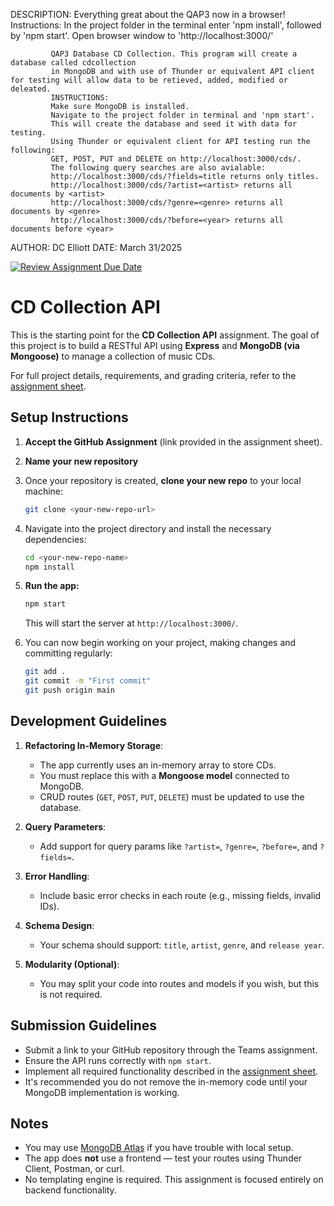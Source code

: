 
DESCRIPTION: Everything great about the QAP3 now in a browser!
             Instructions: 
             In the project folder in the terminal enter 'npm install', followed by 'npm start'.
             Open browser window to 'http://localhost:3000/'

             QAP3 Database CD Collection. This program will create a database called cdcollection
             in MongoDB and with use of Thunder or equivalent API client for testing will allow data to be retieved, added, modified or deleated. 
             INSTRUCTIONS: 
             Make sure MongoDB is installed.
             Navigate to the project folder in terminal and 'npm start'.
             This will create the database and seed it with data for testing.
             Using Thunder or equivalent client for API testing run the following:
             GET, POST, PUT and DELETE on http://localhost:3000/cds/. 
             The following query searches are also avialable: 
             http://localhost:3000/cds/?fields=title returns only titles.
             http://localhost:3000/cds/?artist=<artist> returns all documents by <artist>
             http://localhost:3000/cds/?genre=<genre> returns all documents by <genre>
             http://localhost:3000/cds/?before=<year> returns all documents before <year>


AUTHOR: DC Elliott
DATE: March 31/2025



[![Review Assignment Due Date](https://classroom.github.com/assets/deadline-readme-button-22041afd0340ce965d47ae6ef1cefeee28c7c493a6346c4f15d667ab976d596c.svg)](https://classroom.github.com/a/2hKZBdAv)
# CD Collection API

This is the starting point for the **CD Collection API** assignment. The goal of this project is to build a RESTful API using **Express** and **MongoDB (via Mongoose)** to manage a collection of music CDs.

For full project details, requirements, and grading criteria, refer to the [assignment sheet](https://menglishca.github.io/keyin-course-notes/databases/qaps/qap-3/).

## Setup Instructions

1. **Accept the GitHub Assignment** (link provided in the assignment sheet).

1. **Name your new repository**

1. Once your repository is created, **clone your new repo** to your local machine:
    ```bash
    git clone <your-new-repo-url>
    ```

1. Navigate into the project directory and install the necessary dependencies:
    ```bash
    cd <your-new-repo-name>
    npm install
    ```

1. **Run the app:**
    ```bash
    npm start
    ```
    This will start the server at `http://localhost:3000/`.

1. You can now begin working on your project, making changes and committing regularly:
    ```bash
    git add .
    git commit -m "First commit"
    git push origin main
    ```


## Development Guidelines

1. **Refactoring In-Memory Storage**:
   - The app currently uses an in-memory array to store CDs.
   - You must replace this with a **Mongoose model** connected to MongoDB.
   - CRUD routes (`GET`, `POST`, `PUT`, `DELETE`) must be updated to use the database.

2. **Query Parameters**:
   - Add support for query params like `?artist=`, `?genre=`, `?before=`, and `?fields=`.

3. **Error Handling**:
   - Include basic error checks in each route (e.g., missing fields, invalid IDs).

4. **Schema Design**:
   - Your schema should support: `title`, `artist`, `genre`, and `release year`.

5. **Modularity (Optional)**:
   - You may split your code into routes and models if you wish, but this is not required.

## Submission Guidelines
- Submit a link to your GitHub repository through the Teams assignment.
- Ensure the API runs correctly with `npm start`.
- Implement all required functionality described in the [assignment sheet](https://menglishca.github.io/keyin-course-notes/databases/qaps/qap-3/).
- It's recommended you do not remove the in-memory code until your MongoDB implementation is working.

## Notes
- You may use [MongoDB Atlas](https://www.mongodb.com/atlas/database) if you have trouble with local setup.
- The app does **not** use a frontend — test your routes using Thunder Client, Postman, or curl.
- No templating engine is required. This assignment is focused entirely on backend functionality.

